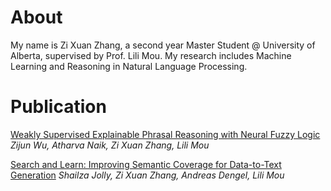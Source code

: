 

# About

My name is Zi Xuan Zhang, a second year Master Student @ University of Alberta, supervised by Prof. Lili Mou.
My research includes Machine Learning and Reasoning in Natural Language Processing.

# Publication

[Weakly Supervised Explainable Phrasal Reasoning with Neural Fuzzy Logic](https://arxiv.org/abs/2109.08927)
*Zijun Wu, Atharva Naik, Zi Xuan Zhang, Lili Mou*

[Search and Learn: Improving Semantic Coverage for Data-to-Text Generation](https://ojs.aaai.org/index.php/AAAI/article/view/21332)
*Shailza Jolly, Zi Xuan Zhang, Andreas Dengel, Lili Mou*
